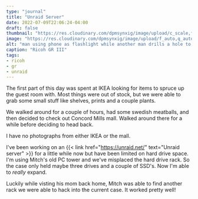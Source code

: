 ```yaml
---
type: "journal"
title: "Unraid Server"
date: 2022-07-09T22:06:24-04:00
draft: false
thumbnail: "https://res.cloudinary.com/dpmsynxig/image/upload/c_scale,f_auto,q_auto:good,w_740/v1663639540/2022%20Posts/2022-07-09_unraid-rack/2022-07-09_griii-1.jpg"
image: "https://res.cloudinary.com/dpmsynxig/image/upload/f_auto,q_auto:good/v1663639540/2022%20Posts/2022-07-09_unraid-rack/2022-07-09_griii-1.jpg"
alt: "man using phone as flashlight while another man drills a hole to install a hard drive rack into computer case"
caption: "Ricoh GR III"
tags:
- ricoh
- gr
- unraid
---
```


The first part of this day was spent at IKEA looking for items to spruce up the guest room with. Most things were out of stock, but we were able to grab some small stuff like shelves, prints and a couple plants.

We walked around for a couple of hours, had some swedish meatballs, and then decided to check out Concord Mills mall. Walked around there for a while before deciding to head back.

I have no photographs from either IKEA or the mall.

I've been working on an {{< link href="https://unraid.net/" text="Unraid server" >}} for a little while now but have been limited on hard drive space. I'm using Mitch's old PC tower and we've misplaced the hard drive rack. So the case only held maybe three drives and a couple of SSD's. Now I'm able to _really_ expand.

Luckily while visting his mom back home, Mitch was able to find another rack we were able to hack into the current case. It worked pretty well!
